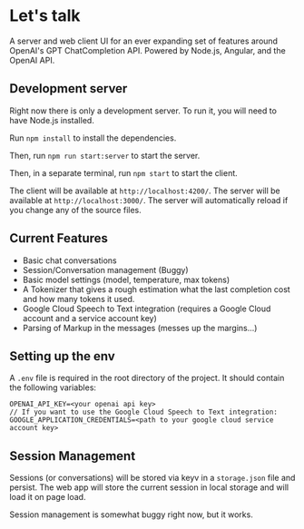 # Let's talk

A server and web client UI for an ever expanding set of features around OpenAI's GPT ChatCompletion API. Powered by Node.js, Angular, and the OpenAI API.


## Development server

Right now there is only a development server. To run it, you will need to have Node.js installed. 

Run `npm install` to install the dependencies. 

Then, run `npm run start:server` to start the server. 

Then, in a separate terminal, run `npm start` to start the client. 

The client will be available at `http://localhost:4200/`. The server will be available at `http://localhost:3000/`. The server will automatically reload if you change any of the source files.

## Current Features

- Basic chat conversations
- Session/Conversation management (Buggy)
- Basic model settings (model, temperature, max tokens)
- A Tokenizer that gives a rough estimation what the last completion cost and how many tokens it used.
- Google Cloud Speech to Text integration (requires a Google Cloud account and a service account key)
- Parsing of Markup in the messages (messes up the margins...)

## Setting up the env
A `.env` file is required in the root directory of the project. It should contain the following variables:

```shell
OPENAI_API_KEY=<your openai api key>
// If you want to use the Google Cloud Speech to Text integration:
GOOGLE_APPLICATION_CREDENTIALS=<path to your google cloud service account key>

```

## Session Management

Sessions (or conversations) will be stored via keyv in a `storage.json` file and persist.
The web app will store the current session in local storage and will load it on page load.

Session management is somewhat buggy right now, but it works.


